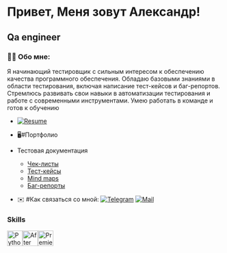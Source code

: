 Привет, [](https://user-images.githubusercontent.com/18350557/176309783-0785949b-9127-417c-8b55-ab5a4333674e.gif)Меня зовут Александр!
=================================================================================================================================

Qa engineer
-----------



### 👨‍💻 Обо мне:

Я начинающий тестировщик с сильным интересом к обеспечению качества программного обеспечения. Обладаю базовыми знаниями в области тестирования, включая написание тест-кейсов и баг-репортов. Стремлюсь развивать свои навыки в автоматизации тестирования и работе с современными инструментами. Умею работать в команде и готов к обучению

* [![Resume](https://img.shields.io/badge/Resume-HH.ru-blue)](https://perm.hh.ru/resume/1741b9c4ff0dda71060039ed1f346548764d4e)
*   🖥️#Портфолио 
   * Тестовая документация
     * [Чек-листы](http://Х)
     * [Тест-кейсы](http://Х)
     * [Mind maps](http://Х)
     * [Баг-репорты](http://Х)


* ✉️  #Как связаться со мной: [![Telegram](https://img.shields.io/badge/Telegram-0077C2?style=for-the-badge&logo=telegram&logoColor=white)](https://t.me/sfz2120) 
[![Mail](https://img.shields.io/badge/Mail.ru-FF7F00?style=for-the-badge&logo=mail.ru&logoColor=white)](mailto:sfz2120@mail.ru)


### Skills

<p align="left">
<a href="https://www.python.org/" target="_blank" rel="noreferrer"><img src="https://raw.githubusercontent.com/danielcranney/readme-generator/main/public/icons/skills/python-colored.svg" width="36" height="36" alt="Python" /></a><a href="https://www.adobe.com/uk/products/aftereffects.html" target="_blank" rel="noreferrer"><img src="https://raw.githubusercontent.com/danielcranney/readme-generator/main/public/icons/skills/aftereffects-colored.svg" width="36" height="36" alt="After Effects" /></a><a href="https://www.adobe.com/uk/products/premiere.html" target="_blank" rel="noreferrer"><img src="https://raw.githubusercontent.com/danielcranney/readme-generator/main/public/icons/skills/premierepro-colored.svg" width="36" height="36" alt="Premiere Pro" /></a>
</p>
